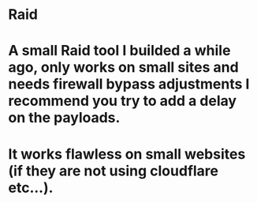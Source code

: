# Raid
# A small Raid tool I builded a while ago, only works on small sites and needs firewall bypass adjustments I recommend you try to add a delay on the payloads.

# It works flawless on small websites (if they are not using cloudflare etc...).


